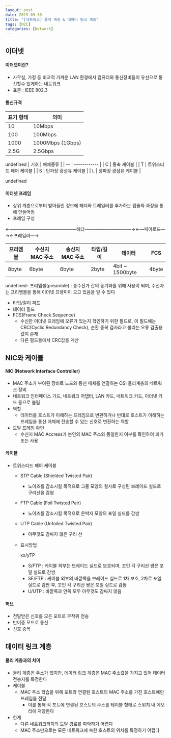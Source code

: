 ```yaml
---
layout: post
date: 2025-09-30
title: "[네트워크] 물리 계층 & 데이터 링크 계층"
tags: [MZC]
categories: [Network]
---
```



## 이더넷



#### 이더넷이란? 

- 사무실, 가정 등 비교적 가까운 LAN 환경에서 컴퓨터와 통신장비들이 유선으로 통신할수 있게하는 네트워크
- 표준 : IEEE 802.3


#### 통신규격


| 표기 형태 | 의미               |
| ----- | ---------------- |
| 10    | 10Mbps           |
| 100   | 100Mbps          |
| 1000  | 1000Mbps (1Gbps) |
| 2.5G  | 2.5Gbps          |

undefined
| 기호 | 매체종류         |
| -- | ------------ |
| C  | 동축 케이블       |
| T  | 트위스티드 페어 케이블 |
| S  | 단파장 광섬유 케이블  |
| L  | 장파장 광섬유 케이블  |

undefined

#### 이더넷 프레임

- 상위 계층으로부터 받아들인 정보에 헤더와 트레일러를 추가하는 캡슐화 과정을 통해 만들어짐
- 프레임 구성

←———————————————헤더-——————————→←—페이로드—→←프레일러—→


| 프리앰블  | 수신지 MAC 주소 | 송신지 MAC 주소 | 타입/길이 | 데이터             | FCS   |
| ----- | ---------- | ---------- | ----- | --------------- | ----- |
| 8byte | 6byte      | 6byte      | 2byte | 4bit ~ 1500byte | 4byte |

undefined- 프리앰블(preamble) : 송수진가 간의 동기화를 위해 사용이 되며, 수신자는 프리앰블을 통해 이더넷 프렝미이 오고 있음을 알 수 있다
- 타입/길이 피드
- 데이터 필드
- FCS(Frame Check Sequence)
	- 수신한 이더넷 프레임에 오류가 있는지 학인하기 위한 필드로, 이 필드에는 CRC(Cyclic Redundancy Check), 순환 중복 검사라고 불리는 오류 검출용 값이 존재
	- 다른 필드들에서 CRC값을 계산


## NIC와 케이블



#### NIC (Network Interface Controller)

- MAC 주소가 부여된 장비로 노드와 통신 매체를 연결하는 OSI 물리계층의 네트워크 장비
- 네트워크 인터페이스 가드, 네트워크 어댑터, LAN 카드, 네트워크 카드, 이더넷 카드 등으로 불림
- 역할
	- 데이터를 호스트가 이해하는 프레임으로 변환하거나 반대로 호스트가 이해하는 프레임을 통신 매체에 전송할 수 있는 신호로 변환하는 역할
- 도달 프레임 확인
	- 수신지 MAC Accress가 본인의 MAC 주소와 동일한지 여부를 확인하여 폐기 또는 사용


#### 케이블

- 트위스티드 페어 케이블
	- STP Cable (Shielded Twisted Pair)
		- 노이즈를 감소시킬 목적으로 그물 모양의 철사로 구성된 브레이드 실드로 구리선을 감쌈
	- FTP Cable (Foil Twisted Pair)
		- 노이즈를 감소시킬 목적으로 은박지 모양의 포일 실드를 감쌈
	- UTP Cable (Unfoiled Twisted Pair)
		- 아무것도 감싸지 않은 구리 선
	- 표시방법

		xx/yTP

		- S/FTP : 케이블 외부는 브레이드 실드로 보호되며, 꼬인 각 구리선 쌍은 포일 실드로 감쌈
		- SF/FTP : 케이블 외부의 바깥쪽을 브레이드 실드로 1차 보호, 2차로 포일 실드로 감싼 후, 꼬인 각 구리선 쌍은 포일 실드로 감쌈
		- U/UTP : 바깥쪽과 안쪽 모두 아무것도 감싸지 않음


#### 허브

- 전달받은 신호를 모든 포트로 무작위 전송
- 반이중 모드로 통신
- 신호 증폭


## 데이터 링크 계층



#### 물리 계층과의 차이

- 물리 계층은 주소가 없지만, 데이터 링크 계층은 MAC 주소값을 가지고 있어 데이터 전송지를 특정한다
- 케이블
	- MAC 주소 학습을 위해 포트와 연결된 호스트의 MAC 주소를 가진 호스트에만 프레임을 전달
		- 이를 통해 각 포트에 연결된 호스트의 주소를 테이블 형태로 스위치 내 메모리에 저장한다
- 한계
	- 다른 네트워크까지의 도달 경로를 파악하기 어렵다
	- MAC 주소만으로는 모든 네트워크에 속한 호스트의 위치를 특정하기 어렵다
